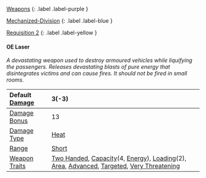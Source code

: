 
[Weapons](Game/Weapons-List)
{: .label .label-purple }

[Mechanized-Division](Game/Blocks/Mechanized-Division)
{: .label .label-blue }

[Requisition 2](Game/Deployment#Requisition)
{: .label .label-yellow }
#### OE Laser
*A devastating weapon used to destroy armoured vehicles while liquifying the passengers. Releases devastating blasts of pure energy that disintegrates victims and can cause fires. It should not be fired in small rooms.*

| Default [Damage](Core/Weapons#Calculating%20Damage) | 3(-3)                                                                                                                                                                                                                                                                                                                                                |
| :-------------------------------------------------- | :--------------------------------------------------------------------------------------------------------------------------------------------------------------------------------------------------------------------------------------------------------------------------------------------------------------------------------------------------- |
| [Damage Bonus](Game/Core/Weapons#Damage%20Bonus)    | 13                                                                                                                                                                                                                                                                                                                                                   |
| [Damage Type](Core/Weapons#Damage%20Type)           | [Heat](Core/Injury#Heat)                                                                                                                                                                                                                                                                                                                             |
| [Range](Core/Weapons#Range)                         | [Short](Core/Movement#Short)                                                                                                                                                                                                                                                                                                                         |
| [Weapon Traits](Core/Weapon-Traits)                 | [Two Handed](Game/Core/Blocks/Two-Handed), [Capacity](Core/Weapon-Traits#Capacity(X,%20Type))(4, [Energy](Munition-Details#Energy)), [Loading](Game/Core/Blocks/Loading)(2), [Area](Game/Core/Blocks/Area), [Advanced](Game/Core/Blocks/Advanced), [Targeted](Game/Core/Blocks/Targeted), [Very Threatening](Game/Core/Blocks/Very%20Threatening) |
